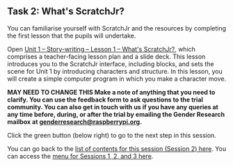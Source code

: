 ## Task 2: What's ScratchJr?
You can familiarise yourself with ScratchJr and the resources by completing the first lesson that the pupils will undertake.

Open [Unit 1 – Story-writing – Lesson 1 – What's ScratchJr?](https://ncce.io/hR8aiz), which comprises a teacher-facing lesson plan and a slide deck. This lesson introduces you to the ScratchJr interface, including blocks, and sets the scene for Unit 1 by introducing characters and structure. In this lesson, you will create a simple computer program in which you make a character move.

**MAY NEED TO CHANGE THIS 
Make a note of anything that you need to clarify. You can use the feedback form to ask questions to the trial community. You can also get in touch with us if you have any queries at any time before, during, or after the trial by emailing the Gender Research mailbox at [genderresearch@raspberrypi.org](genderresearch@raspberrypi.org).**

Click the green button (below right) to go to the next step in this session.

You can go back to the [list of contents for this session (Session 2) here](https://projects.raspberrypi.org/en/projects/KS1StorytellingTraining_Session2_GBICi1b). 
You can access the [menu for Sessions 1, 2, and 3 here](https://projects.raspberrypi.org/en/pathways/ks1-storytellingtraining-gbici1b).
